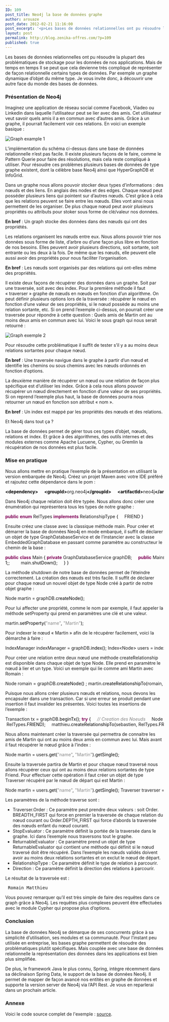```yaml
---
ID: 109
post_title: Neo4j la base de données graphe
author: arouaze
post_date: 2012-02-21 11:16:00
post_excerpt: '<p>Les bases de données relationnelles ont pu résoudre la plupart des problématiques de stockage pour les données de nos applications. Mais de temps en temps Il se peut que cela devienne très compliqué de représenter de façon relationnelle certains types de données. Par exemple un graphe dynamique d’objet du même type. Je vous invite donc, à découvrir une autre face du monde des bases de données.</p>'
layout: post
permalink: http://blog.zenika-offres.com/?p=109
published: true
---
```

<p>Les bases de données relationnelles ont pu résoudre la plupart des problématiques de stockage pour les données de nos applications. Mais de temps en temps Il se peut que cela devienne très compliqué de représenter de façon relationnelle certains types de données. Par exemple un graphe dynamique d’objet du même type. Je vous invite donc, à découvrir une autre face du monde des bases de données.</p>
<!--more-->
<h3>Présentation de Neo4j</h3> <p>Imaginez une application de réseau social comme Facebook, Viadeo ou Linkedin dans laquelle l’utilisateur peut se lier avec des amis. Cet utilisateur veut savoir quels amis il a en commun avec d’autres amis. Grâce à un graphe, il pourrait facilement voir ces relations. En voici un exemple basique :</p> <p><img src="/wp-content/uploads/2015/07/.Graph_example_3_m.jpg" alt="Graph example 1" style="display:block; margin:0 auto;" title="Graph example 1" /></p> <p>L’implémentation du schéma ci-dessus dans une base de données relationnelle n’est pas facile. Il existe plusieurs façons de le faire, comme le Pattern Querie pour faire des résolutions, mais cela reste compliqué à utiliser. Pour résoudre ces problèmes plusieurs bases de données de type graphe existent, dont la célèbre base Neo4j ainsi que HyperGraphDB et InfoGrid.</p> <p>Dans un graphe nous allons pouvoir stocker deux types d’informations : des nœuds et des liens. En anglais des nodes et des edges. Chaque nœud peut posséder plusieurs liens qui pointent sur d’autres nœuds. C’est grâce à cela que les relations peuvent se faire entre les nœuds. Elles vont ainsi nous permettent de les organiser. De plus chaque nœud peut avoir plusieurs propriétés ou attributs pour stoker sous forme de clé/valeur nos données.</p> <p><strong>En bref</strong> : Un graph stocke des données dans des nœuds qui ont des propriétés.</p> <p>Les relations organisent les nœuds entre eux. Nous allons pouvoir trier nos données sous forme de liste, d’arbre ou d’une façon plus libre en fonction de nos besoins. Elles peuvent avoir plusieurs directions, soit sortante, soit entrante ou les deux à la fois. De même que les nœuds, elle peuvent elle aussi avoir des propriétés pour nous faciliter l’organisation.</p> <p><strong>En bref</strong> : Les nœuds sont organisés par des relations qui ont-elles même des propriétés.</p> <p>Il existe deux façons de récupérer des données dans un graphe. Soit par une traversée, soit avec des index. Pour la première méthode il faut « traverser » graphe de nœuds en nœuds en fonction d’un algorithme. On peut définir plusieurs options lors de la traversée : récupérer le nœud en fonction d’une valeur de ses propriétés, si le nœud possède au moins une relation sortante, etc. Si on prend l’exemple ci-dessus, on pourrait créer une traversée pour répondre à cette question : Quels amis de Martin ont au moins deux amis en commun avec lui. Voici le sous graph qui nous serait retourné :</p> <p><img src="/wp-content/uploads/2015/07/.Graph_example_4_m.jpg" alt="Graph exemple 2" style="display:block; margin:0 auto;" title="Graph exemple 2" /></p> <p>Pour résoudre cette problématique il suffit de tester s’il y a au moins deux relations sortantes pour chaque nœud.</p> <p><strong>En bref</strong> : Une traversée navigue dans le graphe à partir d’un nœud et identifie les chemins ou sous chemins avec les nœuds ordonnés en fonction d’options.</p> <p>La deuxième manière de récupérer un nœud ou une relation de façon plus spécifique est d’utiliser les index. Grâce à cela nous allons pouvoir récupérer un nœud directement en fonction d’une valeur de ses propriétés. Si on reprend l’exemple plus haut, la base de données pourra nous retourner un nœud en fonction son attribut « nom ».</p> <p><strong>En bref</strong> : Un index est mappé par les propriétés des nœuds et des relations.</p> <p>Et Neo4j dans tout ça ?</p> <p>La base de données permet de gérer tous ces types d’objet, nœuds, relations et index. Et grâce à des algorithmes, des outils internes et des modules externes comme Apache Lucuene, Cypher, ou Gremlin la récupération de nos données est plus facile.</p> <h3>Mise en pratique</h3> <p>Nous allons mettre en pratique l’exemple de la présentation en utilisant la version embarquée de Neo4j. Créez un projet Maven avec votre IDE préféré et rajoutez cette dépendance dans le pom :</p> <pre class="xml code xml" style="font-family:inherit"><span style="color: #009900;"><span style="color: #000000; font-weight: bold;">&lt;dependency<span style="color: #000000; font-weight: bold;">&gt;</span></span></span>     <span style="color: #009900;"><span style="color: #000000; font-weight: bold;">&lt;groupId<span style="color: #000000; font-weight: bold;">&gt;</span></span></span>org.neo4j<span style="color: #009900;"><span style="color: #000000; font-weight: bold;">&lt;/groupId<span style="color: #000000; font-weight: bold;">&gt;</span></span></span>     <span style="color: #009900;"><span style="color: #000000; font-weight: bold;">&lt;artifactId<span style="color: #000000; font-weight: bold;">&gt;</span></span></span>neo4j<span style="color: #009900;"><span style="color: #000000; font-weight: bold;">&lt;/artifactId<span style="color: #000000; font-weight: bold;">&gt;</span></span></span>     <span style="color: #009900;"><span style="color: #000000; font-weight: bold;">&lt;version<span style="color: #000000; font-weight: bold;">&gt;</span></span></span>1.6<span style="color: #009900;"><span style="color: #000000; font-weight: bold;">&lt;/version<span style="color: #000000; font-weight: bold;">&gt;</span></span></span> <span style="color: #009900;"><span style="color: #000000; font-weight: bold;">&lt;/dependency<span style="color: #000000; font-weight: bold;">&gt;</span></span></span></pre> <p>Dans Neo4j chaque relation doit être typée. Nous allons donc créer une énumération qui représentera tous les types de notre graphe :</p> <pre class="java code java" style="font-family:inherit"><span style="color: #7F0055; font-weight: bold;">public</span> <span style="color: #7F0055; font-weight: bold;">enum</span> RelTypes <span style="color: #7F0055; font-weight: bold;">implements</span> RelationshipType <span style="color: #000000;">&#123;</span>     FRIEND <span style="color: #000000;">&#125;</span></pre> <p>Ensuite créez une classe avec la classique méthode main. Pour créer et démarrer la base de données Neo4j en mode embarqué, il suffit de déclarer un objet de type GraphDatabaseService et de l’instancier avec la classe EmbeddedGraphDatabase en passant comme paramètre au constructeur le chemin de la base :</p> <pre class="java code java" style="font-family:inherit"><span style="color: #7F0055; font-weight: bold;">public</span> <span style="color: #7F0055; font-weight: bold;">class</span> Main <span style="color: #000000;">&#123;</span> <span style="color: #7F0055; font-weight: bold;">private</span> GraphDatabaseService graphDB;     <span style="color: #7F0055; font-weight: bold;">public</span> Main<span style="color: #000000;">&#40;</span><span style="color: #000000;">&#41;</span> <span style="color: #000000;">&#123;</span>         graphDB = <span style="color: #7F0055; font-weight: bold;">new</span> EmbeddedGraphDatabase<span style="color: #000000;">&#40;</span>DB_PATH<span style="color: #000000;">&#41;</span>;     <span style="color: #000000;">&#125;</span>     <span style="color: #7F0055; font-weight: bold;">public</span> <span style="color: #7F0055; font-weight: bold;">void</span> shutDownDB<span style="color: #000000;">&#40;</span><span style="color: #000000;">&#41;</span> <span style="color: #000000;">&#123;</span>         graphDB.<span style="color: #000000;">shutDown</span><span style="color: #000000;">&#40;</span><span style="color: #000000;">&#41;</span>;     <span style="color: #000000;">&#125;</span>     <span style="color: #7F0055; font-weight: bold;">public</span> <span style="color: #7F0055; font-weight: bold;">static</span> <span style="color: #7F0055; font-weight: bold;">void</span> main<span style="color: #000000;">&#40;</span><span style="color: #000000;">String</span><span style="color: #000000;">&#91;</span><span style="color: #000000;">&#93;</span> args<span style="color: #000000;">&#41;</span> <span style="color: #000000;">&#123;</span>         Main main = <span style="color: #7F0055; font-weight: bold;">new</span> Main<span style="color: #000000;">&#40;</span><span style="color: #000000;">&#4
1;</span>;         main.<span style="color: #000000;">shutDown</span><span style="color: #000000;">&#40;</span><span style="color: #000000;">&#41;</span>;     <span style="color: #000000;">&#125;</span> <span style="color: #000000;">&#125;</span></pre> <p>La méthode shutdown de notre base de données permet de l’éteindre correctement. La création des nœuds est très facile. Il suffit de déclarer pour chaque nœud un nouvel objet de type Node créé à partir de notre objet graphe :</p> <pre class="java code java" style="font-family:inherit">Node martin = graphDB.<span style="color: #000000;">createNode</span><span style="color: #000000;">&#40;</span><span style="color: #000000;">&#41;</span>;</pre> <p>Pour lui affecter une propriété, comme le nom par exemple, il faut appeler la méthode setProperty qui prend en paramètres une clé et une valeur.</p> <pre class="java code java" style="font-family:inherit">martin.<span style="color: #000000;">setProperty</span><span style="color: #000000;">&#40;</span><span style="color: #888888;">&quot;name&quot;</span>, <span style="color: #888888;">&quot;Martin&quot;</span><span style="color: #000000;">&#41;</span>;</pre> <p>Pour indexer le nœud « Martin » afin de le récupérer facilement, voici la démarche à faire :</p> <pre class="java code java" style="font-family:inherit">IndexManager indexManager = graphDB.<span style="color: #000000;">index</span><span style="color: #000000;">&#40;</span><span style="color: #000000;">&#41;</span>; Index<span style="color: #000000;">&lt;</span>Node<span style="color: #000000;">&gt;</span> users = indexManager.<span style="color: #000000;">forNodes</span><span style="color: #000000;">&#40;</span><span style="color: #888888;">&quot;users&quot;</span><span style="color: #000000;">&#41;</span>; users.<span style="color: #000000;">add</span><span style="color: #000000;">&#40;</span>martin, <span style="color: #888888;">&quot;name&quot;</span>, martin.<span style="color: #000000;">getProperty</span><span style="color: #000000;">&#40;</span><span style="color: #888888;">&quot;name&quot;</span><span style="color: #000000;">&#41;</span><span style="color: #000000;">&#41;</span>;</pre> <p>Pour créer une relation entre deux nœud une méthode createRelationship est disponible dans chaque objet de type Node. Elle prend en paramètre le nœud à lier et un type. Voici un exemple qui lie comme ami Martin avec Romain :</p> <pre class="java code java" style="font-family:inherit">Node romain = graphDB.<span style="color: #000000;">createNode</span><span style="color: #000000;">&#40;</span><span style="color: #000000;">&#41;</span> ; martin.<span style="color: #000000;">createRelationshipTo</span><span style="color: #000000;">&#40;</span>romain, RelTypes.<span style="color: #000000;">FRIEND</span><span style="color: #000000;">&#41;</span>;</pre> <p>Puisque nous allons créer plusieurs nœuds et relations, nous devons les encapsuler dans une transaction. Car si une erreur se produit pendant une insertion il faut invalider les présentes. Voici toutes les insertions de l’exemple :</p> <pre class="java code java" style="font-family:inherit">Transaction tx = graphDB.<span style="color: #000000;">beginTx</span><span style="color: #000000;">&#40;</span><span style="color: #000000;">&#41;</span>; <span style="color: #7F0055; font-weight: bold;">try</span> <span style="color: #000000;">&#123;</span>     <span style="color: #808080; font-style: italic;">// Creation des Noeuds</span>     Node martin = graphDB.<span style="color: #000000;">createNode</span><span style="color: #000000;">&#40;</span><span style="color: #000000;">&#41;</span>;     martin.<span style="color: #000000;">setProperty</span><span style="color: #000000;">&#40;</span><span style="color: #888888;">&quot;name&quot;</span>, <span style="color: #888888;">&quot;Martin&quot;</span><span style="color: #000000;">&#41;</span>;     <span style="color: #808080; font-style: italic;">// Indexation de martin</span>     users.<span style="color: #000000;">add</span><span style="color: #000000;">&#40;</span>martin, <span style="color: #888888;">&quot;name&quot;</span>, martin.<span style="color: #000000;">getProperty</span><span style="color: #000000;">&#40;</span><span style="color: #888888;">&quot;name&quot;</span><span style="color: #000000;">&#41;</span><span style="color: #000000;">&#41;</span>;     Node romain = graphDB.<span style="color: #000000;">createNode</span><span style="color: #000000;">&#40;</span><span style="color: #000000;">&#41;</span>;     romain.<span style="color: #000000;">setProperty</span><span style="color: #000000;">&#40;</span><span style="color: #888888;">&quot;name&quot;</span>, <span style="color: #888888;">&quot;Romain&quot;</span><span style="color: #000000;">&#41;</span>;     Node matthieu = graphDB.<span style="color: #000000;">createNode</span><span style="color: #000000;">&#40;</span><span style="color: #000000;">&#41;</span>;     matthieu.<span style="color: #000000;">setProperty</span><span style="color: #000000;">&#40;</span><span style="color: #888888;">&quot;name&quot;</span>, <span style="color: #888888;">&quot;Matthieu&quot;</span><span style="color: #000000;">&#41;</span>;     Node lois = graphDB.<span style="color: #000000;">createNode</span><span style="color: #000000;">&#40;</span><span style="color: #000000;">&#41;</span>;     lois.<span style="color: #000000;">setProperty</span><span style="color: #000000;">&#40;</span><span style="color: #888888;">&quot;name&quot;</span>, <span style="color: #888888;">&quot;Lois&quot;</span><span style="color: #000000;">&#41;</span>;     Node sebastien = graphDB.<span style="color: #000000;">createNode</span><span style="color: #000000;">&#40;</span><span style="color: #000000;">&#41;</span>;     sebastien.<span style="color: #000000;">setProperty</span><span style="color: #000000;">&#40;</span><span style="color: #888888;">&quot;name&quot;</span>, <span style="color: #888888;">&quot;Sebastien&quot;</span><span style="color: #000000;">&#41;</span>;     Node brice = graphDB.<span style="color: #000000;">createNode</span><span style="color: #000000;">&#40;</span><span style="color: #000000;">&#41;</span>;     brice.<span style="color: #000000;">setProperty</span><span style="color: #000000;">&#40;</span><span style="color: #888888;">&quot;name&quot;</span>, <span style="color: #888888;">&quot;Brice&quot;</span><span style="color: #000000;">&#41;</span>;     <span style="color: #808080; font-style: italic;">// Creation des Relations</span>     martin.<span style="color: #000000;">createRelationshipTo</span><span style="color: #000000;">&#40;</span>romain, RelTypes.<span style="color: #000000;">FRIEND</span><span style="color: #000000;">&#41;</span>;     martin.<span style="color: #000000;">createRelationshipTo</span><span style="color: #000000;">&#40;</span>matthieu, RelTypes.<span style="color: #000000;">FRIEND</span><span style="color: #000000;">&#41;</span>;     martin.<span style="color: #000000;">createRelationshipTo</span><span style="color: #000000;">&#40;</span>lois, RelTypes.<span style="color: #000000;">FRIEND</span><span style="color: #000000;">&#41;</span>;     martin.<span style="color: #000000;">createRelationshipTo</span><span style="color: #000000;">&#40;</span>sebastien, RelTypes.<span style="color: #000000;">FRIEND</span><span style="color: #000000;">&#41;</span>;     martin.<span style="color: #000000;">createRelationshipTo</span><span style="color: #000000;">&#40;</span>lois, RelTypes.<span style="color: #000000;">FRIEND</span><span style="color: #000000;">&#41;</span>;     romain.<span style="color: #000000;">createRelationshipTo</span><span style="color: #000000;">&#40;</span>lois, RelTypes.<span style="color: #000000;">FRIEND</span><span style="color: #000000;">&#41;</span>;     romain.<span style="color: #000000;">createRelationshipTo</span><span style="color: #000000;">&#40;</span>sebastien, RelTypes.<span style="color: #000000;">FRIEND</span><span style="color: #000000;">&#41;</span>;     matthieu.<span style="color: #000000;">createRelationshipTo</span><span style="color: #000000;">&#40;</span>romain,
 RelTypes.<span style="color: #000000;">FRIEND</span><span style="color: #000000;">&#41;</span>;     matthieu.<span style="color: #000000;">createRelationshipTo</span><span style="color: #000000;">&#40;</span>sebastien, RelTypes.<span style="color: #000000;">FRIEND</span><span style="color: #000000;">&#41;</span>;     lois.<span style="color: #000000;">createRelationshipTo</span><span style="color: #000000;">&#40;</span>brice, RelTypes.<span style="color: #000000;">FRIEND</span><span style="color: #000000;">&#41;</span>;     tx.<span style="color: #000000;">success</span><span style="color: #000000;">&#40;</span><span style="color: #000000;">&#41;</span>; <span style="color: #000000;">&#125;</span> <span style="color: #7F0055; font-weight: bold;">catch</span> <span style="color: #000000;">&#40;</span><span style="color: #000000;">Exception</span> e<span style="color: #000000;">&#41;</span> <span style="color: #000000;">&#123;</span>     tx.<span style="color: #000000;">failure</span><span style="color: #000000;">&#40;</span><span style="color: #000000;">&#41;</span>; <span style="color: #000000;">&#125;</span> <span style="color: #7F0055; font-weight: bold;">finally</span> <span style="color: #000000;">&#123;</span>     tx.<span style="color: #000000;">finish</span><span style="color: #000000;">&#40;</span><span style="color: #000000;">&#41;</span>; <span style="color: #000000;">&#125;</span></pre> <p>Nous allons maintenant créer la traversée qui permettra de connaitre les amis de Martin qui ont au moins deux amis en commun avec lui. Mais avant il faut récupérer le nœud grâce à l’index :</p> <pre class="java code java" style="font-family:inherit">Node martin = users.<span style="color: #000000;">get</span><span style="color: #000000;">&#40;</span><span style="color: #888888;">&quot;name&quot;</span>, <span style="color: #888888;">&quot;Martin&quot;</span><span style="color: #000000;">&#41;</span>.<span style="color: #000000;">getSingle</span><span style="color: #000000;">&#40;</span><span style="color: #000000;">&#41;</span>;</pre> <p>Ensuite la traversée partira de Martin et pour chaque nœud traversé nous allons récupérer ceux qui ont au moins deux relations sortantes de type Friend. Pour effectuer cette opération il faut créer un objet de type Traverser récupéré par le nœud de départ qui est Martin :</p> <pre class="java code java" style="font-family:inherit">Node martin = users.<span style="color: #000000;">get</span><span style="color: #000000;">&#40;</span><span style="color: #888888;">&quot;name&quot;</span>, <span style="color: #888888;">&quot;Martin&quot;</span><span style="color: #000000;">&#41;</span>.<span style="color: #000000;">getSingle</span><span style="color: #000000;">&#40;</span><span style="color: #000000;">&#41;</span>; Traverser traverser = martin.<span style="color: #000000;">traverse</span><span style="color: #000000;">&#40;</span>Traverser.<span style="color: #000000;">Order</span>.<span style="color: #000000;">BREADTH_FIRST</span>, StopEvaluator.<span style="color: #000000;">END_OF_GRAPH</span>, <span style="color: #7F0055; font-weight: bold;">new</span> ReturnableEvaluator<span style="color: #000000;">&#40;</span><span style="color: #000000;">&#41;</span> <span style="color: #000000;">&#123;</span>     @Override         <span style="color: #7F0055; font-weight: bold;">public</span> <span style="color: #7F0055; font-weight: bold;">boolean</span> isReturnableNode<span style="color: #000000;">&#40;</span>TraversalPosition traversalPosition<span style="color: #000000;">&#41;</span> <span style="color: #000000;">&#123;</span>             Iterable<span style="color: #000000;">&lt;</span>Relationship<span style="color: #000000;">&gt;</span> it = traversalPosition.<span style="color: #000000;">currentNode</span><span style="color: #000000;">&#40;</span><span style="color: #000000;">&#41;</span>.<span style="color: #000000;">getRelationships</span><span style="color: #000000;">&#40;</span>Direction.<span style="color: #000000;">OUTGOING</span>, RelTypes.<span style="color: #000000;">FRIEND</span><span style="color: #000000;">&#41;</span>;             <span style="color: #7F0055; font-weight: bold;">int</span> i = 0;             <span style="color: #7F0055;font-weight: bold;">for</span> <span style="color: #000000;">&#40;</span>Relationship relationship : it<span style="color: #000000;">&#41;</span> <span style="color: #000000;">&#123;</span>                 i++;             <span style="color: #000000;">&#125;</span>             <span style="color: #7F0055; font-weight: bold;">return</span> <span style="color: #000000;">!</span>traversalPosition.<span style="color: #000000;">isStartNode</span><span style="color: #000000;">&#40;</span><span style="color: #000000;">&#41;</span> <span style="color: #000000;">&amp;&amp;</span> i <span style="color: #000000;">&gt;</span>= <span style="color: #cc66cc;">2</span>;         <span style="color: #000000;">&#125;</span>     <span style="color: #000000;">&#125;</span>, RelTypes.<span style="color: #000000;">FRIEND</span>, Direction.<span style="color: #000000;">OUTGOING</span><span style="color: #000000;">&#41;</span>; <span style="color: #7F0055;font-weight: bold;">for</span> <span style="color: #000000;">&#40;</span>Node node : traverser<span style="color: #000000;">&#41;</span> <span style="color: #000000;">&#123;</span>     <span style="color: #000000;">System</span>.<span style="color: #000000;">out</span>.<span style="color: #000000;">println</span><span style="color: #000000;">&#40;</span>node.<span style="color: #000000;">getProperty</span><span style="color: #000000;">&#40;</span><span style="color: #888888;">&quot;name&quot;</span><span style="color: #000000;">&#41;</span><span style="color: #000000;">&#41;</span>; <span style="color: #000000;">&#125;</span></pre> <p>Les paramètres de la méthode traverse sont :</p> <ul> <li>Traverser.Order : Ce paramètre peut prendre deux valeurs : soit Order. BREADTH_FIRST qui force en premier la traversée de chaque relation du nœud courant ou Order.DEPTH_FIRST qui force d’abords la traversée des nœuds enfant du nœud courant.</li> <li>StopEvaluator : Ce paramètre définit la portée de la traversée dans le graphe. Ici dans l’exemple nous traversons tout le graphe.</li> <li>ReturnableEvaluator : Ce paramètre prend un objet de type ReturnableEvaluator qui contient une méthode qui définit si le nœud traversé doit être récupéré. Dans l’exemple les nœuds validés doivent avoir au moins deux relations sortantes et on exclut le nœud de départ.</li> <li>RelationshipType : Ce paramètre définit le type de relation à parcourir.</li> <li>Direction : Ce paramètre définit la direction des relations à parcourir.</li> </ul> <p>Le résultat de la traversée est :</p> <pre> Romain Matthieu </pre> <p>Vous pouvez remarquer qu’il est très simple de faire des requêtes dans ce graph grâce à Neo4j. Les requêtes plus complexes peuvent être effectuées avec le module Cypher qui propose plus d’options.</p> <h3>Conclusion</h3> <p>La base de données Neo4j se démarque de ses concurrents grâce à sa simplicité d’utilisation, ses modules et sa communauté. Pour l’instant peu utilisée en entreprise, les bases graphe permettent de résoudre des problématiques plutôt spécifiques. Mais couplée avec une base de données relationnelle la représentation des données dans les applications est bien plus simplifiée.</p> <p>De plus, le framework Java le plus connu, Spring, intègre récemment dans sa déclinaison Spring Data, le support de la base de données Neo4j. Il permet de mapper de façon avancé nos entités en graphe de données et supporte la version server de Neo4j via l’API Rest. Je vous en reparlerai dans un prochain article.</p> <h3>Annexe</h3> <p>Voici le code source complet de l'exemple&nbsp;: <a href="/wp-content/uploads/2015/07/Neo4jExample.zip">source</a>.</p>